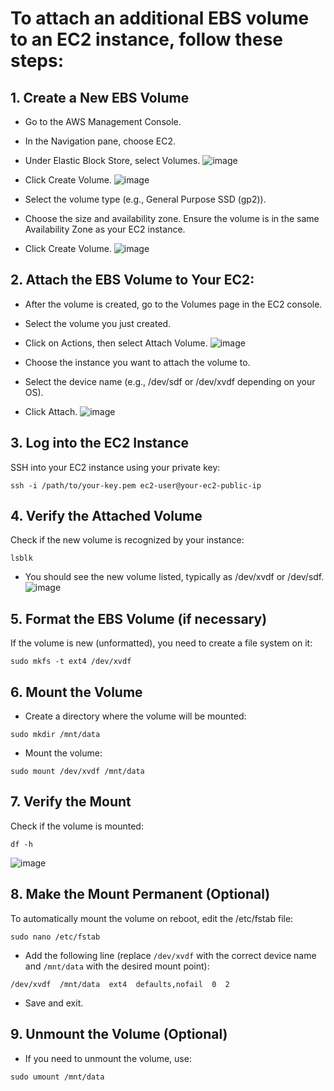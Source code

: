 # To attach an additional EBS volume to an EC2 instance, follow these steps:

## 1. Create a New EBS Volume
- Go to the AWS Management Console.
- In the Navigation pane, choose EC2.
- Under Elastic Block Store, select Volumes.
  ![image](https://github.com/user-attachments/assets/333c6462-3de2-4ee0-acf0-9440d5c7239b)

- Click Create Volume.
  ![image](https://github.com/user-attachments/assets/f496f199-ede1-4ce9-961a-fa0ccda0c5dd)

- Select the volume type (e.g., General Purpose SSD (gp2)).
- Choose the size and availability zone. Ensure the volume is in the same Availability Zone as your EC2 instance.
- Click Create Volume.
  ![image](https://github.com/user-attachments/assets/51d31ea5-b970-4696-838d-9ff68c52c416)


## 2. Attach the EBS Volume to Your EC2:

- After the volume is created, go to the Volumes page in the EC2 console.
- Select the volume you just created.
- Click on Actions, then select Attach Volume.
  ![image](https://github.com/user-attachments/assets/2fda56b5-d40b-453e-8eb2-66de506a65f7)

- Choose the instance you want to attach the volume to.
- Select the device name (e.g., /dev/sdf or /dev/xvdf depending on your OS).
- Click Attach.
  ![image](https://github.com/user-attachments/assets/3dd4e8c5-bfc4-4f8b-8364-c690034b1c07)

## 3. Log into the EC2 Instance
SSH into your EC2 instance using your private key:
```
ssh -i /path/to/your-key.pem ec2-user@your-ec2-public-ip 
```
## 4. Verify the Attached Volume
Check if the new volume is recognized by your instance:
```
lsblk
```
- You should see the new volume listed, typically as /dev/xvdf or /dev/sdf.
![image](https://github.com/user-attachments/assets/eb5ba46e-3ad6-4058-9f26-8ebc6deca940)

## 5. Format the EBS Volume (if necessary)
If the volume is new (unformatted), you need to create a file system on it:
```
sudo mkfs -t ext4 /dev/xvdf
```

## 6. Mount the Volume
- Create a directory where the volume will be mounted:
```
sudo mkdir /mnt/data
```
- Mount the volume:
```
sudo mount /dev/xvdf /mnt/data
```

## 7. Verify the Mount
Check if the volume is mounted:
```
df -h
```
![image](https://github.com/user-attachments/assets/de258d59-e839-46cd-af7d-2f6532631a32)

## 8. Make the Mount Permanent (Optional)
To automatically mount the volume on reboot, edit the /etc/fstab file:
```
sudo nano /etc/fstab
```
- Add the following line (replace `/dev/xvdf` with the correct device name and `/mnt/data` with the desired mount point):
```
/dev/xvdf  /mnt/data  ext4  defaults,nofail  0  2
```
- Save and exit.
## 9. Unmount the Volume (Optional)
- If you need to unmount the volume, use:
```
sudo umount /mnt/data
```
